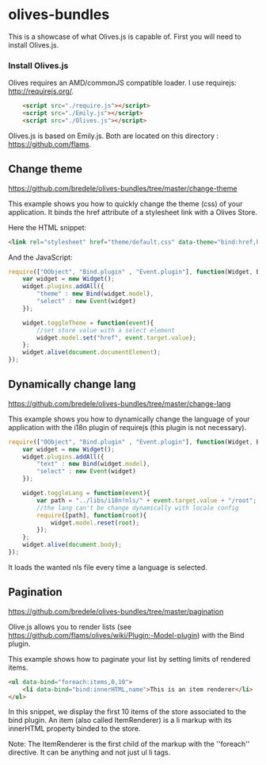 olives-bundles
==============

This is a showcase of what Olives.js is capable of. First you will need to install Olives.js.

### Install Olives.js

Olives requires an AMD/commonJS compatible loader. I use requirejs: http://requirejs.org/.

```html
	<script src="./require.js"></script>
	<script src="./Emily.js"></script>
	<script src="./Olives.js"></script>
```	

Olives.js is based on Emily.js. Both are located on this directory : https://github.com/flams.


## Change theme

https://github.com/bredele/olives-bundles/tree/master/change-theme

This example shows you how to quickly change the theme (css) of your application. It binds the href attribute of a stylesheet link with a Olives Store.

Here the HTML snippet:

```html
<link rel="stylesheet" href="theme/default.css" data-theme="bind:href,href">
```	

And the JavaScript: 

```js
require(["OObject", "Bind.plugin" , "Event.plugin"], function(Widget, Bind, Event){
	var widget = new Widget();
	widget.plugins.addAll({
		"theme" : new Bind(widget.model),
		"select" : new Event(widget)
	});

	widget.toggleTheme = function(event){
		//set store value with a select element
		widget.model.set("href", event.target.value);
	};
	widget.alive(document.documentElement);
});
```	

## Dynamically change lang

https://github.com/bredele/olives-bundles/tree/master/change-lang

This example shows you how to dynamically change the language of your application with the i18n plugin of requirejs (this plugin is not necessary).

```js
require(["OObject", "Bind.plugin" , "Event.plugin"], function(Widget, Bind, Event){
	var widget = new Widget();
	widget.plugins.addAll({
		"text" : new Bind(widget.model),
		"select" : new Event(widget)
	});

	widget.toggleLang = function(event){
		var path = "../libs/i18n!nls/" + event.target.value + "/root";
		//the lang can't be change dynamically with locale config
		require([path], function(root){
			widget.model.reset(root);
		});
	};
	widget.alive(document.body);
});
```	
It loads the wanted nls file every time a language is selected.

## Pagination

https://github.com/bredele/olives-bundles/tree/master/pagination

Olive.js allows you to render lists (see https://github.com/flams/olives/wiki/Plugin:-Model-plugin) with the Bind plugin.

This example shows how to paginate your list by setting limits of rendered items.

```html
<ul data-bind="foreach:items,0,10">
	<li data-bind="bind:innerHTML,name">This is an item renderer</li>
</ul>
```	
In this snippet, we display the first 10 items of the store associated to the bind plugin. An item (also called ItemRenderer) is a li markup with its innerHTML property binded to the store.

Note: The ItemRenderer is the first child of the markup with the ''foreach'' directive. It can be anything and not just ul li tags.
